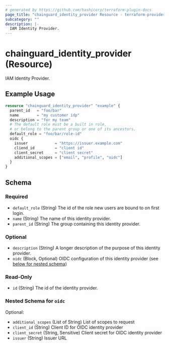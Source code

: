 ```yaml
---
# generated by https://github.com/hashicorp/terraform-plugin-docs
page_title: "chainguard_identity_provider Resource - terraform-provider-chainguard"
subcategory: ""
description: |-
  IAM Identity Provider.
---
```


# chainguard_identity_provider (Resource)

IAM Identity Provider.

## Example Usage

```terraform
resource "chainguard_identity_provider" "example" {
  parent_id   = "foo/bar"
  name        = "my customer idp"
  description = "for my team"
  # The default role must be a built in role,
  # or belong to the parent group or one of its ancestors.
  default_role = "foo/bar/role-id"
  oidc {
    issuer            = "https://issuer.example.com"
    cliend_id         = "client id"
    client_secret     = "client secret"
    additional_scopes = ["email", "profile", "oidc"]
  }
}
```

<!-- schema generated by tfplugindocs -->
## Schema

### Required

- `default_role` (String) The id of the role new users are bound to on first login.
- `name` (String) The name of this identity provider.
- `parent_id` (String) The group containing this identity provider.

### Optional

- `description` (String) A longer description of the purpose of this identity provider.
- `oidc` (Block, Optional) OIDC configuration of this identity provider (see [below for nested schema](#nestedblock--oidc))

### Read-Only

- `id` (String) The id of the identity provider.

<a id="nestedblock--oidc"></a>
### Nested Schema for `oidc`

Optional:

- `additional_scopes` (List of String) List of scopes to request
- `client_id` (String) Client ID for OIDC identity provider
- `client_secret` (String, Sensitive) Client secret for OIDC identity provider
- `issuer` (String) Issuer URL
